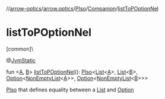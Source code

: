 //[arrow-optics](../../../../index.md)/[arrow.optics](../../index.md)/[PIso](../index.md)/[Companion](index.md)/[listToPOptionNel](list-to-p-option-nel.md)

# listToPOptionNel

[common]\

@[JvmStatic](https://kotlinlang.org/api/latest/jvm/stdlib/kotlin.jvm/-jvm-static/index.html)

fun &lt;[A](list-to-p-option-nel.md), [B](list-to-p-option-nel.md)&gt; [listToPOptionNel](list-to-p-option-nel.md)(): [PIso](../index.md)&lt;[List](https://kotlinlang.org/api/latest/jvm/stdlib/kotlin.collections/-list/index.html)&lt;[A](list-to-p-option-nel.md)&gt;, [List](https://kotlinlang.org/api/latest/jvm/stdlib/kotlin.collections/-list/index.html)&lt;[B](list-to-p-option-nel.md)&gt;, [Option](../../../../../arrow-core/arrow-core/arrow.core/-option/index.md)&lt;[NonEmptyList](../../../../../arrow-core/arrow-core/arrow.core/-non-empty-list/index.md)&lt;[A](list-to-p-option-nel.md)&gt;&gt;, [Option](../../../../../arrow-core/arrow-core/arrow.core/-option/index.md)&lt;[NonEmptyList](../../../../../arrow-core/arrow-core/arrow.core/-non-empty-list/index.md)&lt;[B](list-to-p-option-nel.md)&gt;&gt;&gt;

[PIso](../index.md) that defines equality between a [List](https://kotlinlang.org/api/latest/jvm/stdlib/kotlin.collections/-list/index.html) and [Option](../../../../../arrow-core/arrow-core/arrow.core/-non-empty-list/index.md)
